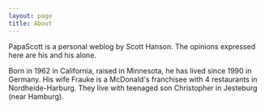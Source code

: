 ```yaml
---
layout: page
title: About
---
```


PapaScott is a personal weblog by Scott Hanson. The opinions expressed
here are his and his alone.

Born in 1962 in California, raised in Minnesota, he has lived since 1990
in Germany. His wife Frauke is a McDonald's franchisee with 4
restaurants in Nordheide-Harburg. They live with teenaged son
Christopher in Jesteburg (near Hamburg).
